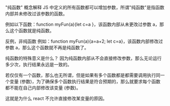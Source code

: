 "纯函数" 概念解释
JS 中定义的所有函数都可以增加参数，所谓"纯函数"是指函数内部并未修改过该参数的函数。

例如以下函数：function myFun(a){let c=a }，该函数内部从未更改过参数 a，那么这个函数就是纯函数。

反例，非纯函数 例如：function myFun(a){a=a+2; let c=a}，该函数内部修改过参数 a，那么这个函数就不再是纯函数了。

纯函数的特殊意义是什么？
因为纯函数内部从不会直接修改参数，那么无论运行多少次，执行结果永远是一致的。

若仅仅有一个函数，那么也无所谓，但是如果有多个函数都是都需要调用执行同一个变量 (参数)，为了确保多个函数执行结果是符合预期的，那么就要求每个函数都不能在自己内部修改该变量 (参数)。

这就是为什么 react 不允许直接修改某变量的原因。